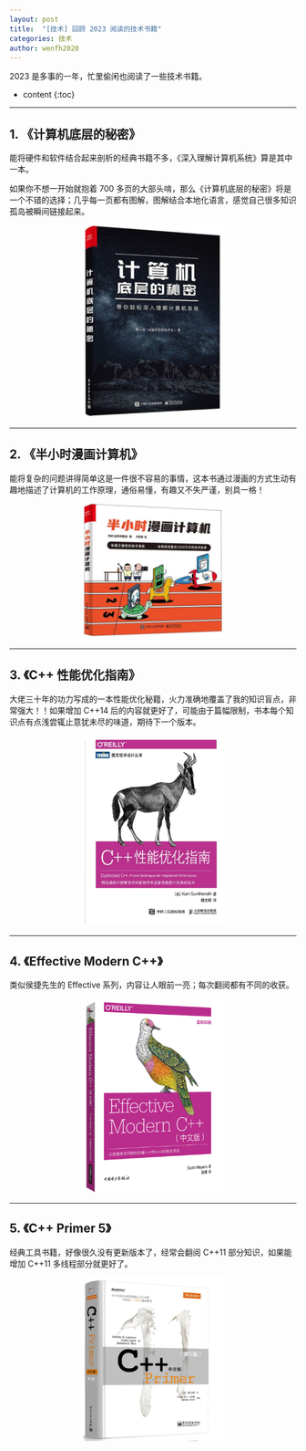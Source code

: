 ```yaml
---
layout: post
title:  "[技术] 回顾 2023 阅读的技术书籍"
categories: 技术
author: wenfh2020
---
```


2023 是多事的一年，忙里偷闲也阅读了一些技术书籍。



* content
{:toc}



---

## 1. 《计算机底层的秘密》

能将硬件和软件结合起来剖析的经典书籍不多，《深入理解计算机系统》算是其中一本。

如果你不想一开始就抱着 700 多页的大部头啃，那么《计算机底层的秘密》将是一个不错的选择；几乎每一页都有图解，图解结合本地化语言，感觉自己很多知识孤岛被瞬间链接起来。

<div align=center><img src="/images/2024/2024-01-15-14-11-41.png" width="50%" data-action="zoom"></div>

---

## 2. 《半小时漫画计算机》

能将复杂的问题讲得简单这是一件很不容易的事情，这本书通过漫画的方式生动有趣地描述了计算机的工作原理，通俗易懂，有趣又不失严谨，别具一格！

<div align=center><img src="/images/2024/2024-01-15-14-12-00.png" width="50%" data-action="zoom"></div>

---

## 3. 《C++ 性能优化指南》

大佬三十年的功力写成的一本性能优化秘籍，火力准确地覆盖了我的知识盲点，非常强大！！如果增加 C++14 后的内容就更好了，可能由于篇幅限制，书本每个知识点有点浅尝辄止意犹未尽的味道，期待下一个版本。

<div align=center><img src="/images/2024/2024-01-15-14-12-51.png" width="50%" data-action="zoom"></div>

---

## 4. 《Effective Modern C++》

类似侯捷先生的 Effective 系列，内容让人眼前一亮；每次翻阅都有不同的收获。

<div align=center><img src="/images/2024/2024-01-15-14-13-08.png" width="50%" data-action="zoom"></div>

---

## 5. 《C++ Primer 5》

经典工具书籍，好像很久没有更新版本了，经常会翻阅 C++11 部分知识，如果能增加 C++11 多线程部分就更好了。

<div align=center><img src="/images/2024/2024-01-15-14-14-28.png" width="50%" data-action="zoom"></div>
